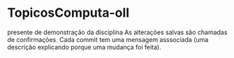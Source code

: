 # TopicosComputa-oII
presente de demonstração da disciplina
As alterações salvas são chamadas de confirmações. Cada commit tem uma mensagem asssociada (uma descrição explicando porque uma mudança foi feita).

